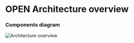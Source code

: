 # OPEN Architecture overview
 
### Components diagram
![Architecture-overview](/images/architecture-overview.svg "Architecture overview")
